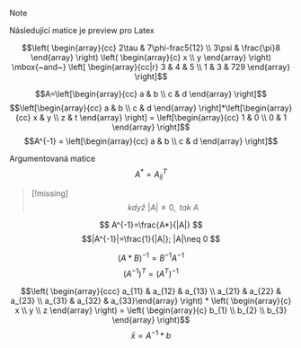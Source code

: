 > [!note]
> Následující matice je preview pro Latex
>
$$\left( \begin{array}{cc} 2\tau & 7\phi-frac5{12} \\ 3\psi & \frac{\pi}8 \end{array} \right) \left( \begin{array}{c} x \\ y \end{array} \right) \mbox{~and~} \left[ \begin{array}{cc|r} 3 & 4 & 5 \\ 1 & 3 & 729 \end{array} \right]$$

$$A=\left[\begin{array}{cc} a & b  \\ c & d \end{array} \right]$$
$$\left[\begin{array}{cc} a & b  \\ c & d \end{array} \right]*\left[\begin{array}{cc} x & y  \\ z & t \end{array} \right] = \left[\begin{array}{cc} 1 & 0  \\ 0 & 1 \end{array} \right]$$
$$A^{-1} = \left[\begin{array}{cc} a & b  \\ c & d \end{array} \right]$$

Argumentovaná matice
$$A^*=A_{ij}^T$$
> [!missing]
> $${~když~} |A| \neq 0, {~tak~ A}$$ 


$$ A^{-1}=\frac{A*}{|A|} $$
$$|A^{-1}|=\frac{1}{|A|}; |A|\neq 0 $$

$$ (A*B)^{-1} = B^{-1}A^{-1}$$
$$(A^{-1})^T = (A^T)^{-1}$$

$$\left( \begin{array}{ccc} a_{11} & a_{12} & a_{13} \\ a_{21} & a_{22} & a_{23} \\ a_{31} & a_{32} & a_{33}\end{array} \right) * \left( \begin{array}{c} x \\ y \\ z \end{array} \right) = \left( \begin{array}{c} b_{1} \\ b_{2} \\ b_{3} \end{array} \right)$$
$$ \bar{x} = A^{-1}*b $$